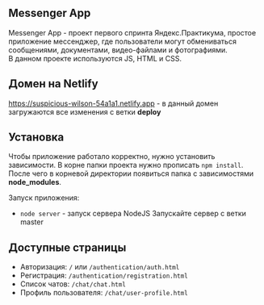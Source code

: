 ## Messenger App
Messenger App - проект первого спринта Яндекс.Практикума, простое приложение мессенджер, где пользователи могут обмениваться сообщениями, документами, видео-файлами и
фотографиями.  
В данном проекте используются JS, HTML и CSS.

## Домен на Netlify

https://suspicious-wilson-54a1a1.netlify.app - в данный домен загружаются все изменения c ветки **deploy**

## Установка
Чтобы приложение работало корректно, нужно установить зависимости. В корне папки проекта нужно прописать
`npm install`. После чего в корневой директории появиться папка с зависимостями **node_modules**.

Запуск приложения:
 - `node server` - запуск сервера NodeJS
 Запускайте сервер с ветки master
 
 ## Доступные страницы
 - Авторизация: `/` или `/authentication/auth.html`
 - Регистрация: `/authentication/registration.html`
 - Список чатов: `/chat/chat.html`
 - Профиль пользователя: `/chat/user-profile.html`
 